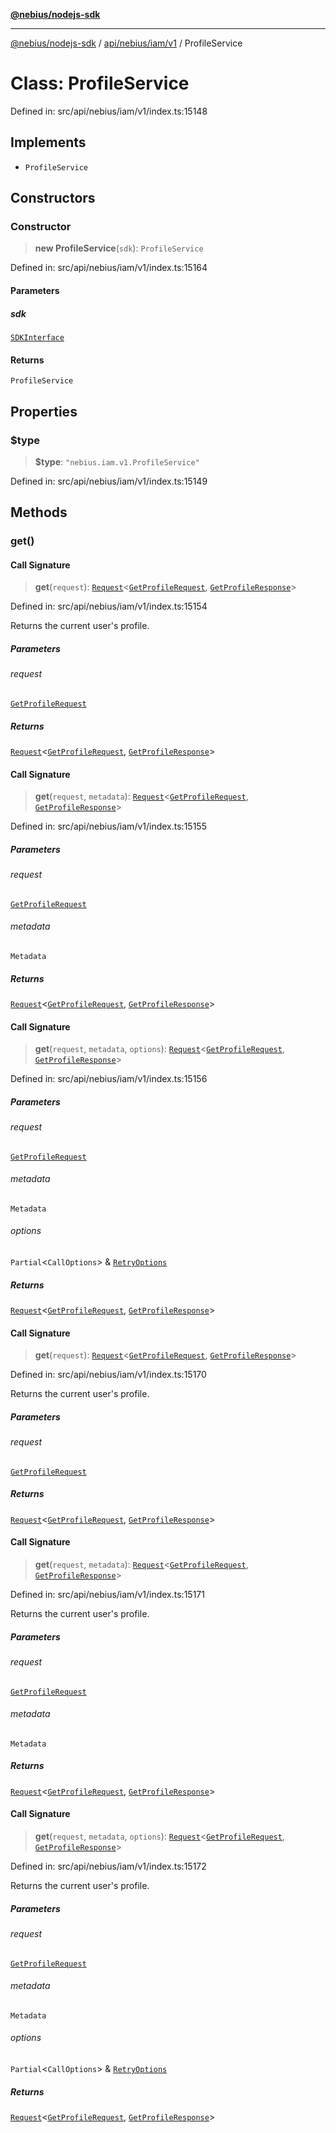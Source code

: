 [**@nebius/nodejs-sdk**](../../../../../README.md)

---

[@nebius/nodejs-sdk](../../../../../README.md) / [api/nebius/iam/v1](../README.md) / ProfileService

# Class: ProfileService

Defined in: src/api/nebius/iam/v1/index.ts:15148

## Implements

- `ProfileService`

## Constructors

### Constructor

> **new ProfileService**(`sdk`): `ProfileService`

Defined in: src/api/nebius/iam/v1/index.ts:15164

#### Parameters

##### sdk

[`SDKInterface`](../../../../../sdk/interfaces/SDKInterface.md)

#### Returns

`ProfileService`

## Properties

### $type

> **$type**: `"nebius.iam.v1.ProfileService"`

Defined in: src/api/nebius/iam/v1/index.ts:15149

## Methods

### get()

#### Call Signature

> **get**(`request`): [`Request`](../../../../../runtime/request/classes/Request.md)\<[`GetProfileRequest`](../interfaces/GetProfileRequest.md), [`GetProfileResponse`](../interfaces/GetProfileResponse.md)\>

Defined in: src/api/nebius/iam/v1/index.ts:15154

Returns the current user's profile.

##### Parameters

###### request

[`GetProfileRequest`](../interfaces/GetProfileRequest.md)

##### Returns

[`Request`](../../../../../runtime/request/classes/Request.md)\<[`GetProfileRequest`](../interfaces/GetProfileRequest.md), [`GetProfileResponse`](../interfaces/GetProfileResponse.md)\>

#### Call Signature

> **get**(`request`, `metadata`): [`Request`](../../../../../runtime/request/classes/Request.md)\<[`GetProfileRequest`](../interfaces/GetProfileRequest.md), [`GetProfileResponse`](../interfaces/GetProfileResponse.md)\>

Defined in: src/api/nebius/iam/v1/index.ts:15155

##### Parameters

###### request

[`GetProfileRequest`](../interfaces/GetProfileRequest.md)

###### metadata

`Metadata`

##### Returns

[`Request`](../../../../../runtime/request/classes/Request.md)\<[`GetProfileRequest`](../interfaces/GetProfileRequest.md), [`GetProfileResponse`](../interfaces/GetProfileResponse.md)\>

#### Call Signature

> **get**(`request`, `metadata`, `options`): [`Request`](../../../../../runtime/request/classes/Request.md)\<[`GetProfileRequest`](../interfaces/GetProfileRequest.md), [`GetProfileResponse`](../interfaces/GetProfileResponse.md)\>

Defined in: src/api/nebius/iam/v1/index.ts:15156

##### Parameters

###### request

[`GetProfileRequest`](../interfaces/GetProfileRequest.md)

###### metadata

`Metadata`

###### options

`Partial`\<`CallOptions`\> & [`RetryOptions`](../../../../../runtime/request/interfaces/RetryOptions.md)

##### Returns

[`Request`](../../../../../runtime/request/classes/Request.md)\<[`GetProfileRequest`](../interfaces/GetProfileRequest.md), [`GetProfileResponse`](../interfaces/GetProfileResponse.md)\>

#### Call Signature

> **get**(`request`): [`Request`](../../../../../runtime/request/classes/Request.md)\<[`GetProfileRequest`](../interfaces/GetProfileRequest.md), [`GetProfileResponse`](../interfaces/GetProfileResponse.md)\>

Defined in: src/api/nebius/iam/v1/index.ts:15170

Returns the current user's profile.

##### Parameters

###### request

[`GetProfileRequest`](../interfaces/GetProfileRequest.md)

##### Returns

[`Request`](../../../../../runtime/request/classes/Request.md)\<[`GetProfileRequest`](../interfaces/GetProfileRequest.md), [`GetProfileResponse`](../interfaces/GetProfileResponse.md)\>

#### Call Signature

> **get**(`request`, `metadata`): [`Request`](../../../../../runtime/request/classes/Request.md)\<[`GetProfileRequest`](../interfaces/GetProfileRequest.md), [`GetProfileResponse`](../interfaces/GetProfileResponse.md)\>

Defined in: src/api/nebius/iam/v1/index.ts:15171

Returns the current user's profile.

##### Parameters

###### request

[`GetProfileRequest`](../interfaces/GetProfileRequest.md)

###### metadata

`Metadata`

##### Returns

[`Request`](../../../../../runtime/request/classes/Request.md)\<[`GetProfileRequest`](../interfaces/GetProfileRequest.md), [`GetProfileResponse`](../interfaces/GetProfileResponse.md)\>

#### Call Signature

> **get**(`request`, `metadata`, `options`): [`Request`](../../../../../runtime/request/classes/Request.md)\<[`GetProfileRequest`](../interfaces/GetProfileRequest.md), [`GetProfileResponse`](../interfaces/GetProfileResponse.md)\>

Defined in: src/api/nebius/iam/v1/index.ts:15172

Returns the current user's profile.

##### Parameters

###### request

[`GetProfileRequest`](../interfaces/GetProfileRequest.md)

###### metadata

`Metadata`

###### options

`Partial`\<`CallOptions`\> & [`RetryOptions`](../../../../../runtime/request/interfaces/RetryOptions.md)

##### Returns

[`Request`](../../../../../runtime/request/classes/Request.md)\<[`GetProfileRequest`](../interfaces/GetProfileRequest.md), [`GetProfileResponse`](../interfaces/GetProfileResponse.md)\>
